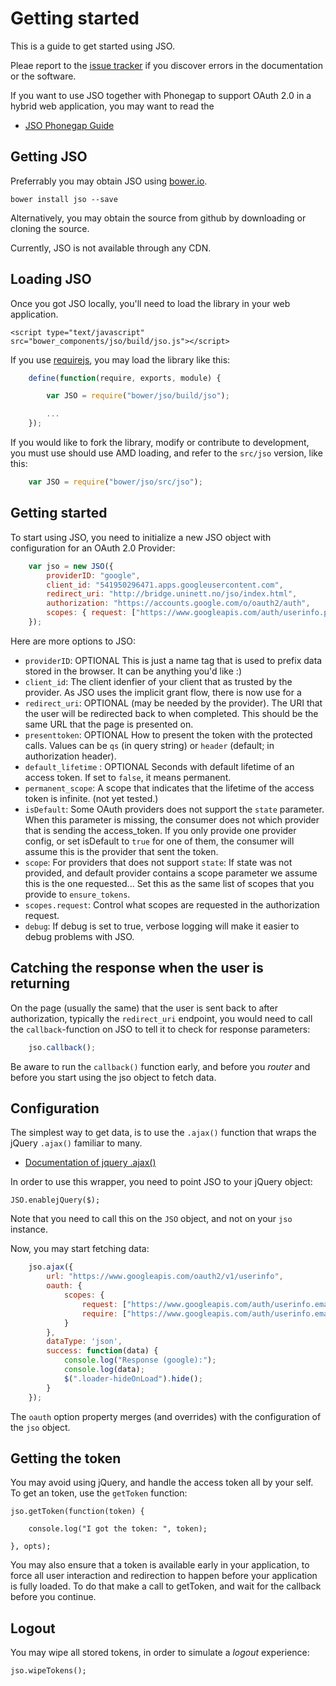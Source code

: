 # Getting started

This is a guide to get started using JSO. 

Pleae report to the [issue tracker]() if you discover errors in the documentation or the software.


If you want to use JSO together with Phonegap to support OAuth 2.0 in a hybrid web application, you may want to read the

* [JSO Phonegap Guide](README-Phonegap.md)




## Getting JSO

Preferrably you may obtain JSO using [bower.io](http://bower.io).

	bower install jso --save

Alternatively, you may obtain the source from github by downloading or cloning the source.

Currently, JSO is not available through any CDN.


## Loading JSO

Once you got JSO locally, you'll need to load the library in your web application.

	<script type="text/javascript" src="bower_components/jso/build/jso.js"></script>

If you use [requirejs](http://require.js), you may load the library like this:

```javascript
	define(function(require, exports, module) {

		var JSO = require("bower/jso/build/jso");

		...
	});
```

If you would like to fork the library, modify or contribute to development, you must use should use AMD loading, and refer to the `src/jso` version, like this:

```javascript
	var JSO = require("bower/jso/src/jso");
```


## Getting started

To start using JSO, you need to initialize a new JSO object with configuration for an OAuth 2.0 Provider:

```javascript
	var jso = new JSO({
		providerID: "google",
		client_id: "541950296471.apps.googleusercontent.com",
		redirect_uri: "http://bridge.uninett.no/jso/index.html",
		authorization: "https://accounts.google.com/o/oauth2/auth",
		scopes: { request: ["https://www.googleapis.com/auth/userinfo.profile"]}
	});
```

Here are more options to JSO:

* `providerID`: OPTIONAL This is just a name tag that is used to prefix data stored in the browser. It can be anything you'd like :)
* `client_id`: The client idenfier of your client that as trusted by the provider. As JSO uses the implicit grant flow, there is now use for a 
* `redirect_uri`: OPTIONAL (may be needed by the provider). The URI that the user will be redirected back to when completed. This should be the same URL that the page is presented on.
* `presenttoken`: OPTIONAL How to present the token with the protected calls. Values can be `qs` (in query string) or `header` (default; in authorization header).
* `default_lifetime` : OPTIONAL Seconds with default lifetime of an access token. If set to `false`, it means permanent.
* `permanent_scope`: A scope that indicates that the lifetime of the access token is infinite. (not yet tested.)
* `isDefault`: Some OAuth providers does not support the `state` parameter. When this parameter is missing, the consumer does not which provider that is sending the access_token. If you only provide one provider config, or set isDefault to `true` for one of them, the consumer will assume this is the provider that sent the token.
* `scope`: For providers that does not support `state`: If state was not provided, and default provider contains a scope parameter we assume this is the one requested... Set this as the same list of scopes that you provide to `ensure_tokens`.
* `scopes.request`: Control what scopes are requested in the authorization request.
* `debug`: If debug is set to true, verbose logging will make it easier to debug problems with JSO.


## Catching the response when the user is returning


On the page (usually the same) that the user is sent back to after authorization, typically the `redirect_uri` endpoint, you would need to call the `callback`-function on JSO to tell it to check for response parameters:

```javascript
	jso.callback();
```


Be aware to run the `callback()` function early, and before you *router* and before you start using the jso object to fetch data.


## Configuration


The simplest way to get data, is to use the `.ajax()` function that wraps the jQuery `.ajax()` familiar to many. 

* [Documentation of jquery .ajax()](http://api.jquery.com/jquery.ajax/)

In order to use this wrapper, you need to point JSO to your jQuery object:

	JSO.enablejQuery($);

Note that you need to call this on the `JSO` object, and not on your `jso` instance.

Now, you may start fetching data:

```javascript
	jso.ajax({
		url: "https://www.googleapis.com/oauth2/v1/userinfo",
		oauth: {
			scopes: {
				request: ["https://www.googleapis.com/auth/userinfo.email"],
				require: ["https://www.googleapis.com/auth/userinfo.email"]
			}
		},
		dataType: 'json',
		success: function(data) {
			console.log("Response (google):");
			console.log(data);
			$(".loader-hideOnLoad").hide();
		}
	});
```

The `oauth` option property merges (and overrides) with the configuration of the `jso` object.



## Getting the token

You may avoid using jQuery, and handle the access token all by your self. To get an token, use the `getToken` function:


	jso.getToken(function(token) {

		console.log("I got the token: ", token);

	}, opts);

You may also ensure that a token is available early in your application, to force all user interaction and redirection to happen before your application is fully loaded. To do that make a call to getToken, and wait for the callback before you continue.


## Logout

You may wipe all stored tokens, in order to simulate a *logout* experience:

	jso.wipeTokens();













